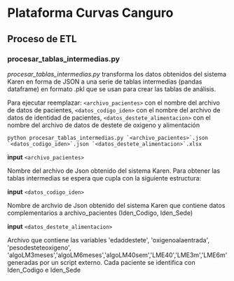 # Plataforma Curvas Canguro

## Proceso de ETL

### **procesar_tablas_intermedias.py**
*procesar_tablas_intermedias.py* transforma los datos obtenidos del sistema Karen en forma de JSON a una serie de tablas intermedias (pandas dataframe) en formato .pkl que se usan para crear las tablas de análisis.

Para ejecutar reemplazar:
`<archivo_pacientes>` con el nombre del archivo de datos de pacientes, 
`<datos_codigo_iden>` con el nombre del archivo de datos de identidad de pacientes,
`<datos_destete_alimentacion>` con el nombre del archivo de datos de destete de oxigeno y alimentación

```
python procesar_tablas_intermedias.py `<archivo_pacientes>`.json `<datos_codigo_iden>`.json `<datos_destete_alimentacion>`.xlsx
```

**input** `<archivo_pacientes>`

Nombre del archivo de Json obtenido del sistema Karen. Para obtener las tablas intermedias se espera que cupla con la siguiente estructura:


**input** `<datos_codigo_iden>`

Nombre de archvio de Json obtenido del sistema Karen que contiene datos complementarios a archivo_pacientes (Iden_Codigo, Iden_Sede)

**input** `<datos_destete_alimentacion>`

Archivo que contiene las variables 'edaddestete', 'oxigenoalaentrada', 'pesodesteteoxigeno', 'algoLM3meses','algoLM6meses','algoLM40sem','LME40','LME3m','LME6m' generadas por un script externo. Cada paciente se identifica con Iden_Codigo e Iden_Sede